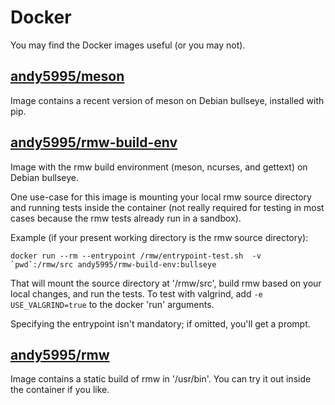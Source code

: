 # Docker

You may find the Docker images useful (or you may not).

## [andy5995/meson](https://hub.docker.com/repository/docker/andy5995/meson)

Image contains a recent version of meson on Debian bullseye, installed
with pip.

## [andy5995/rmw-build-env](https://hub.docker.com/repository/docker/andy5995/rmw-build-env)

Image with the rmw build environment (meson, ncurses, and gettext) on
Debian bullseye.

One use-case for this image is mounting your local rmw source
directory and running tests inside the container (not really required
for testing in most cases because the rmw tests already run in a
sandbox).

Example (if your present working directory is the rmw source directory):

    docker run --rm --entrypoint /rmw/entrypoint-test.sh  -v `pwd`:/rmw/src andy5995/rmw-build-env:bullseye

That will mount the source directory at '/rmw/src', build rmw based on
your local changes, and run the tests. To test with valgrind, add `-e
USE_VALGRIND=true` to the docker 'run' arguments.

Specifying the entrypoint isn't mandatory; if omitted, you'll get a prompt.

## [andy5995/rmw](https://hub.docker.com/repository/docker/andy5995/rmw)

Image contains a static build of rmw in '/usr/bin'. You can try it out
inside the container if you like.
